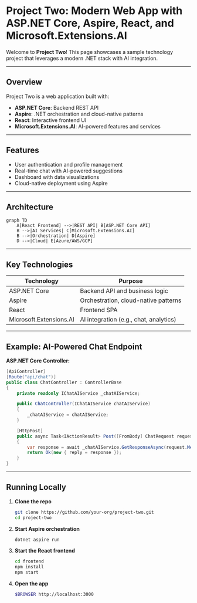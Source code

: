 # Project Two: Modern Web App with ASP.NET Core, Aspire, React, and Microsoft.Extensions.AI

Welcome to **Project Two**! This page showcases a sample technology project that leverages a modern .NET stack with AI integration.

---

## Overview

Project Two is a web application built with:

- **ASP.NET Core**: Backend REST API
- **Aspire**: .NET orchestration and cloud-native patterns
- **React**: Interactive frontend UI
- **Microsoft.Extensions.AI**: AI-powered features and services

---

## Features

- User authentication and profile management
- Real-time chat with AI-powered suggestions
- Dashboard with data visualizations
- Cloud-native deployment using Aspire

---

## Architecture

```mermaid
graph TD
    A[React Frontend] -->|REST API| B[ASP.NET Core API]
    B -->|AI Services| C[Microsoft.Extensions.AI]
    B -->|Orchestration| D[Aspire]
    D -->|Cloud| E[Azure/AWS/GCP]
```

---

## Key Technologies

| Technology                | Purpose                                  |
|---------------------------|------------------------------------------|
| ASP.NET Core              | Backend API and business logic           |
| Aspire                    | Orchestration, cloud-native patterns     |
| React                     | Frontend SPA                             |
| Microsoft.Extensions.AI   | AI integration (e.g., chat, analytics)   |

---

## Example: AI-Powered Chat Endpoint

**ASP.NET Core Controller:**

```csharp
[ApiController]
[Route("api/chat")]
public class ChatController : ControllerBase
{
    private readonly IChatAIService _chatAIService;

    public ChatController(IChatAIService chatAIService)
    {
        _chatAIService = chatAIService;
    }

    [HttpPost]
    public async Task<IActionResult> Post([FromBody] ChatRequest request)
    {
        var response = await _chatAIService.GetResponseAsync(request.Message);
        return Ok(new { reply = response });
    }
}
```

---

## Running Locally

1. **Clone the repo**  
   ```sh
   git clone https://github.com/your-org/project-two.git
   cd project-two
   ```

2. **Start Aspire orchestration**  
   ```sh
   dotnet aspire run
   ```

3. **Start the React frontend**  
   ```sh
   cd frontend
   npm install
   npm start
   ```

4. **Open the app**  
   ```sh
   $BROWSER http://localhost:3000
   ```
